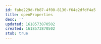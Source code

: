 ```yaml
---
id: fabe229d-fb87-4f00-8130-f64e2dfdf4a5
title: openProperties
desc: ''
updated: 1618573870502
created: 1618573870502
stub: true
---
```


